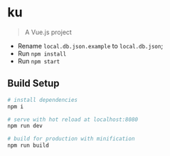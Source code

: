 # ku

> A Vue.js project

* Rename `local.db.json.example` to `local.db.json`;
* Run `npm install`
* Run `npm start`

## Build Setup

``` bash
# install dependencies
npm i

# serve with hot reload at localhost:8080
npm run dev

# build for production with minification
npm run build
```